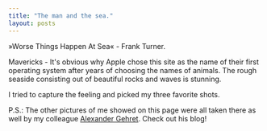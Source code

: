 ```yaml
---
title: "The man and the sea."
layout: posts
---
```


&raquo;Worse Things Happen At Sea&laquo; - Frank Turner. 

<!-- more -->

Mavericks - It's obvious why Apple chose this site as the name of their first operating system after years of choosing the names of animals. The rough seaside consisting out of beautiful rocks and waves is stunning.

I tried to capture the feeling and picked my three favorite shots.

P.S.: The other pictures of me showed on this page were all taken there as well by my colleague [Alexander Gehret](http://www.lanzone.eu). Check out his blog!
